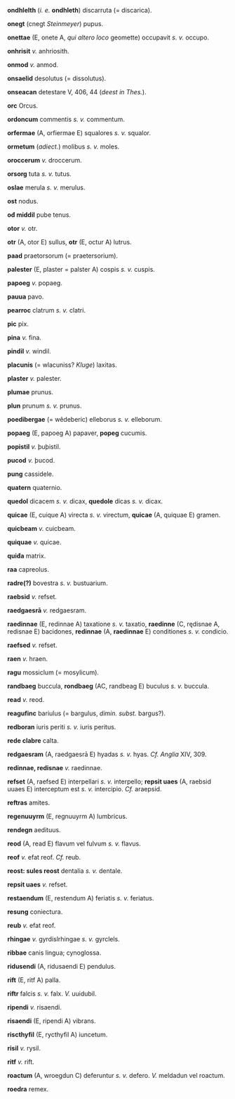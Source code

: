 **ondhlelth** (*i. e.* **ondhleth**) discarruta (= discarica).

**onegt** (cnegt *Steinmeyer*) pupus.

**onettae** (E, onete A, *qui altero loco* geomette) occupavit *s. v.*
occupo.

**onhrisit** *v.* anhriosith.

**onmod** *v.* anmod.

**onsaelid** desolutus (= dissolutus).

**onseacan** detestare V, 406, 44 (*deest in Thes.*).

**orc** Orcus.

**ordoncum** commentis *s. v.* commentum.

**orfermae** (A, orfiermae E) squalores *s. v.* squalor.

**ormetum** (*adiect.*) molibus *s. v.* moles.

**oroccerum** *v.* droccerum.

**orsorg** tuta *s. v.* tutus.

**oslae** merula *s. v.* merulus.

**ost** nodus.

**ođ middil** pube tenus.

**otor** *v.* otr.

**otr** (A, otor E) sullus, **otr** (E, octur A) lutrus.

**paad** praetorsorum (= praetersorium).

**palester** (E, plaster = palster A) cospis *s. v.* cuspis.

**papoeg** *v.* popaeg.

**pauua** pavo.

**pearroc** clatrum *s. v.* clatri.

**pic** pix.

**pina** *v.* fina.

**pindil** *v.* windil.

**placunis** (= wlacuniss? *Kluge*) laxitas.

**plaster** *v.* palester.

**plumae** prunus.

**plun** prunum *s. v.* prunus.

**poedibergae** (= wêdeberic) elleborus *s. v.* elleborum.

**popaeg** (E, papoeg A) papaver, **popeg** cucumis.

**popistil** *v.* þuþistil.

**pucod** *v.* þucod.

**pung** cassidele.

**quatern** quaternio.

**quedol** dicacem *s. v.* dicax, **quedole** dicas *s. v.* dicax.

**quicae** (E, cuique A) virecta *s. v.* vi­rectum, **quicae** (A,
quiquae E) gramen.

**quicbeam** *v.* cuicbeam.

**quiquae** *v.* quicae.

**quiđa** matrix.

**raa** capreolus.

**radre(?)**  bovestra *s. v.* bustuarium.

**raebsid** *v.* refset.

**raedgaesrā** *v.* redgaesram.

**raedinnae** (E, redinnae A) taxatione *s. v.* taxatio, **raedinne**
(C, rędisnae A, redisnae E) bacidones, **redinnae** (A, **raedinnae** E)
conditiones *s. v.* condicio.

**raefsed** *v.* refset.

**raen** *v.* hraen.

**ragu** mossiclum (= mosylicum).

**randbaeg** buccula, **rondbaeg** (AC, randbeag E) buculus *s. v.*
buccula.

**read** *v.* reod.

**reagufinc** bariulus (= bargulus, *dimin. subst.* bargus?).

**redboran** iuris periti *s. v.* iuris peritus.

**rede clabre** calta.

**redgaesram** (A, raedgaesrā E) hyadas *s. v.* hyas. *Cf. Anglia* XIV,
309.

**redinnae, redisnae** *v.* raedinnae.

**refset** (A, raefsed E) interpellari *s. v.* interpello; **repsit
uaes** (A, raebsid uuaes E) interceptum est *s. v.* intercipio. *Cf.*
araepsid.

**reftras** amites.

**regenuuyrm** (E, regnuuyrm A) lumbricus.

**rendegn** aedituus.

**reod** (A, read E) flavum vel fulvum *s. v.* flavus.

**reof** *v.* efat reof. *Cf.* reub.

**reost: sules reost** dentalia *s. v.* dentale.

**repsit uaes** *v.* refset.

**restaendum** (E, restendum A) feriatis *s. v.* feriatus.

**resung** coniectura.

**reub** *v.* efat reof.

**rhingae** *v.* gyrdislrhingae *s. v.* gyrclels.

**ribbae** canis lingua; cynoglossa.

**ridusendi** (A, ridusaendi E) pendulus.

**rift** (E, ritf A) palla.

**riftr** falcis *s. v.* falx. *V.* uuidubil.

**ripendi** *v.* risaendi.

**risaendi** (E, ripendi A) vibrans.

**riscthyfil** (E, rycthyfil A) iuncetum.

**risil** *v.* rysil.

**ritf** *v.* rift.

**roactum** (A, wroegdun C) deferuntur *s. v.* defero. *V.* meldadun vel
roactum.

**roedra** remex.
